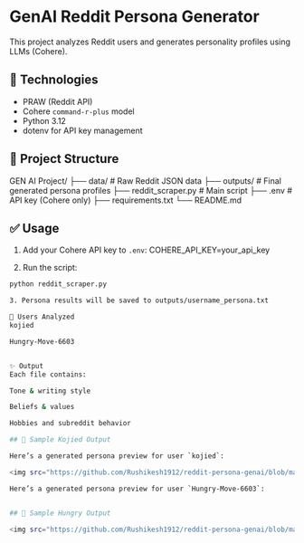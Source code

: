 # GenAI Reddit Persona Generator

This project analyzes Reddit users and generates personality profiles using LLMs (Cohere).

## 🧠 Technologies
- PRAW (Reddit API)
- Cohere `command-r-plus` model
- Python 3.12
- dotenv for API key management

## 📂 Project Structure
GEN AI Project/
├── data/ # Raw Reddit JSON data
├── outputs/ # Final generated persona profiles
├── reddit_scraper.py # Main script
├── .env # API key (Cohere only)
├── requirements.txt
└── README.md


## ✅ Usage

1. Add your Cohere API key to `.env`:
COHERE_API_KEY=your_api_key

2. Run the script:
```bash
python reddit_scraper.py

3. Persona results will be saved to outputs/username_persona.txt

👤 Users Analyzed
kojied

Hungry-Move-6603


✨ Output
Each file contains:

Tone & writing style

Beliefs & values

Hobbies and subreddit behavior

## 📸 Sample Kojied Output

Here’s a generated persona preview for user `kojied`:

<img src="https://github.com/Rushikesh1912/reddit-persona-genai/blob/main/Images/Hungry-Move.jpg" alt="Kojied Output" width="1280"/>

Here’s a generated persona preview for user `Hungry-Move-6603`:


## 📸 Sample Hungry Output

<img src="https://github.com/Rushikesh1912/reddit-persona-genai/blob/main/Images/Hungry-Move.jpg" alt="Hungry Output" width="1280"/>

